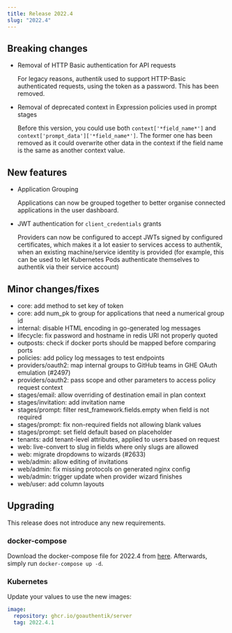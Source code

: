 ```yaml
---
title: Release 2022.4
slug: "2022.4"
---
```


## Breaking changes

- Removal of HTTP Basic authentication for API requests

  For legacy reasons, authentik used to support HTTP-Basic authenticated requests, using the token as a password. This has been removed.

- Removal of deprecated context in Expression policies used in prompt stages

  Before this version, you could use both `context['*field_name*']` and `context['prompt_data']['*field_name*']`. The former one has been removed as it could overwrite other data in the context if the field name is the same as another context value.

## New features

- Application Grouping

  Applications can now be grouped together to better organise connected applications in the user dashboard.

- JWT authentication for `client_credentials` grants

  Providers can now be configured to accept JWTs signed by configured certificates, which makes it a lot easier to services access to authentik, when an existing machine/service identity is provided (for example, this can be used to let Kubernetes Pods authenticate themselves to authentik via their service account)

## Minor changes/fixes

- core: add method to set key of token
- core: add num_pk to group for applications that need a numerical group id
- internal: disable HTML encoding in go-generated log messages
- lifecycle: fix password and hostname in redis URI not properly quoted
- outposts: check if docker ports should be mapped before comparing ports
- policies: add policy log messages to test endpoints
- providers/oauth2: map internal groups to GitHub teams in GHE OAuth emulation (#2497)
- providers/oauth2: pass scope and other parameters to access policy request context
- stages/email: allow overriding of destination email in plan context
- stages/invitation: add invitation name
- stages/prompt: filter rest_framework.fields.empty when field is not required
- stages/prompt: fix non-required fields not allowing blank values
- stages/prompt: set field default based on placeholder
- tenants: add tenant-level attributes, applied to users based on request
- web: live-convert to slug in fields where only slugs are allowed
- web: migrate dropdowns to wizards (#2633)
- web/admin: allow editing of invitations
- web/admin: fix missing protocols on generated nginx config
- web/admin: trigger update when provider wizard finishes
- web/user: add column layouts

## Upgrading

This release does not introduce any new requirements.

### docker-compose

Download the docker-compose file for 2022.4 from [here](https://goauthentik.io/version/2022.4/docker-compose.yml). Afterwards, simply run `docker-compose up -d`.

### Kubernetes

Update your values to use the new images:

```yaml
image:
  repository: ghcr.io/goauthentik/server
  tag: 2022.4.1
```
